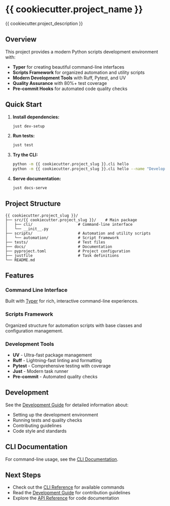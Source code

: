 # {{ cookiecutter.project_name }}

{{ cookiecutter.project_description }}

## Overview

This project provides a modern Python scripts development environment with:

- **Typer** for creating beautiful command-line interfaces
- **Scripts Framework** for organized automation and utility scripts
- **Modern Development Tools** with Ruff, Pytest, and UV
- **Quality Assurance** with 80%+ test coverage
- **Pre-commit Hooks** for automated code quality checks

## Quick Start

1. **Install dependencies:**

    ```bash
    just dev-setup
    ```

2. **Run tests:**
    ```bash
    just test
    ```

3. **Try the CLI:**
    ```bash
    python -m {{ cookiecutter.project_slug }}.cli hello
    python -m {{ cookiecutter.project_slug }}.cli hello --name "Developer"
    ```

4. **Serve documentation:**
    ```bash
    just docs-serve
    ```

## Project Structure

```
{{ cookiecutter.project_slug }}/
├── src/{{ cookiecutter.project_slug }}/    # Main package
│   ├── cli/                    # Command-line interface
│   └── __init__.py
├── scripts/                    # Automation and utility scripts
│   └── automation/             # Script framework
├── tests/                      # Test files
├── docs/                       # Documentation
├── pyproject.toml              # Project configuration
├── justfile                    # Task definitions
└── README.md
```

## Features

### Command Line Interface

Built with [Typer](https://typer.tiangolo.com/) for rich, interactive command-line experiences.

### Scripts Framework

Organized structure for automation scripts with base classes and configuration management.

### Development Tools

- **UV** - Ultra-fast package management
- **Ruff** - Lightning-fast linting and formatting
- **Pytest** - Comprehensive testing with coverage
- **Just** - Modern task runner
- **Pre-commit** - Automated quality checks

## Development

See the [Development Guide](development.md) for detailed information about:

- Setting up the development environment
- Running tests and quality checks
- Contributing guidelines
- Code style and standards

## CLI Documentation

For command-line usage, see the [CLI Documentation](cli.md).

## Next Steps

- Check out the [CLI Reference](cli.md) for available commands
- Read the [Development Guide](development.md) for contribution guidelines
- Explore the [API Reference](reference.md) for code documentation
